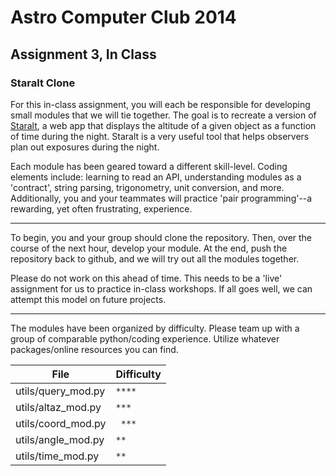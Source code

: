 Astro Computer Club 2014
========================

Assignment 3, In Class
----------------------------------

### Staralt Clone

For this in-class assignment, you will each be responsible for developing small modules that we will tie together.  The goal is to recreate a version of [Staralt](http://catserver.ing.iac.es/staralt), a web app that displays the altitude of a given object as a function of time during the night.  Staralt is a very useful tool that helps observers plan out exposures during the night.

Each module has been geared toward a different skill-level.  Coding elements include: learning to read an API, understanding modules as a 'contract', string parsing, trigonometry, unit conversion, and more.  Additionally, you and your teammates will practice 'pair programming'--a rewarding, yet often frustrating, experience.

------
To begin, you and your group should clone the repository.  Then, over the course of the next hour, develop your module.  At the end, push the repository back to github, and we will try out all the modules together.

Please do not work on this ahead of time.  This needs to be a 'live' assignment for us to practice in-class workshops.  If all goes well, we can attempt this model on future projects.

------
The modules have been organized by difficulty.  Please team up with a group of comparable python/coding experience.  Utilize whatever packages/online resources you can find.

File | Difficulty
----- | -----
utils/query_mod.py | ```****```
utils/altaz_mod.py | ```***```
utils/coord_mod.py | ``` ***```
utils/angle_mod.py |  ```**```
utils/time_mod.py  |  ```**```
